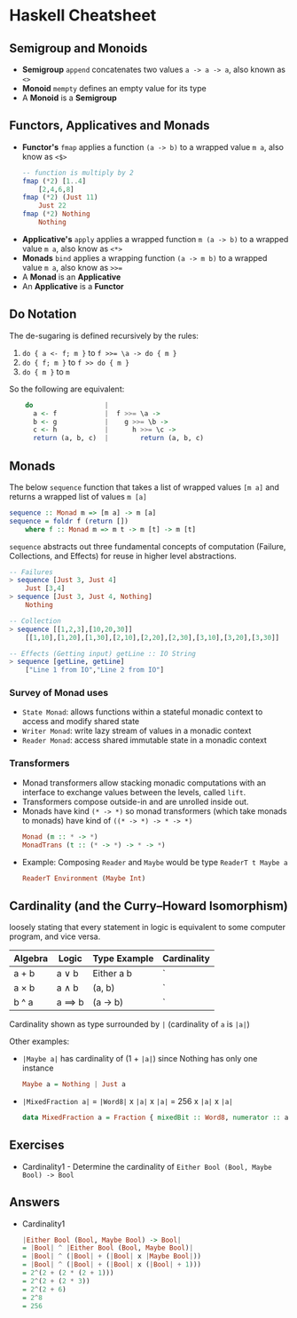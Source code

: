 # Haskell Cheatsheet

## Semigroup and Monoids

* **Semigroup** `append` concatenates two values `a -> a -> a`, also known as `<>`
* **Monoid** `mempty` defines an empty value for its type
* A **Monoid** is a **Semigroup**

## Functors, Applicatives and Monads

* **Functor's** `fmap` applies a function `(a -> b)` to a wrapped value `m a`, also know as `<$>`
    ```haskell
    -- function is multiply by 2
    fmap (*2) [1..4]
        [2,4,6,8]
    fmap (*2) (Just 11)
        Just 22
    fmap (*2) Nothing
        Nothing
    ```
* **Applicative's** `apply` applies a wrapped function `m (a -> b)` to a wrapped value `m a`, also know as `<*>`
* **Monads** `bind` applies a wrapping function `(a -> m b)` to a wrapped value `m a`, also know as `>>=`
* A **Monad** is an **Applicative**
* An **Applicative** is a **Functor**

## Do Notation

The de-sugaring is defined recursively by the rules:

  1. `do { a <- f; m }` to `f >>= \a -> do { m }`
  1. `do { f; m }` to `f >> do { m }`
  1. `do { m }` to `m`

 So the following are equivalent:

```haskell
    do                  |
      a <- f            |  f >>= \a ->
      b <- g            |    g >>= \b ->
      c <- h            |      h >>= \c ->
      return (a, b, c)  |        return (a, b, c)
```

## Monads
The below `sequence` function that takes a list of wrapped values `[m a]` and returns a wrapped list of values `m [a]`
```haskell
sequence :: Monad m => [m a] -> m [a]
sequence = foldr f (return [])
    where f :: Monad m => m t -> m [t] -> m [t]
```
`sequence` abstracts out three fundamental concepts of computation (Failure, Collections, and Effects) for reuse in higher level abstractions.
```haskell
-- Failures
> sequence [Just 3, Just 4]
    Just [3,4]
> sequence [Just 3, Just 4, Nothing]
    Nothing

-- Collection
> sequence [[1,2,3],[10,20,30]]
    [[1,10],[1,20],[1,30],[2,10],[2,20],[2,30],[3,10],[3,20],[3,30]]

-- Effects (Getting input) getLine :: IO String
> sequence [getLine, getLine]
    ["Line 1 from IO","Line 2 from IO"]
```

### Survey of Monad uses

* `State Monad`: allows functions within a stateful monadic context to access and modify shared state
* `Writer Monad`: write lazy stream of values in a monadic context
* `Reader Monad`: access shared immutable state in a monadic context

### Transformers

* Monad transformers allow stacking monadic computations with an interface to exchange values between the levels, called `lift`.
* Transformers compose outside-in and are unrolled inside out.
* Monads have kind `(* -> *)` so monad transformers (which take monads to monads) have kind of `((* -> *) -> * -> *)`
    ```haskell
    Monad (m :: * -> *)
    MonadTrans (t :: (* -> *) -> * -> *)
    ```
* Example: Composing `Reader` and `Maybe` would be type `ReaderT t Maybe a`
    ```haskell
    ReaderT Environment (Maybe Int)
    ```

## Cardinality (and the Curry–Howard Isomorphism)
loosely stating that every statement in logic is equivalent to some computer program, and vice versa.

| Algebra | Logic | Type Example | Cardinality |
|---|---|---|---|
| a + b | a ∨ b | Either a b | `|a|` + `|b|` |
| a × b | a ∧ b | (a, b) | `|a|` * `|b|` |
| b ^ a | a ==> b | (a -> b) | `|b|` ^ `|a|` |

Cardinality shown as type surrounded by `|` (cardinality of `a` is `|a|`)

Other examples:

* `|Maybe a|` has cardinality of (1 + `|a|`) since Nothing has only one instance
    ```haskell
    Maybe a = Nothing | Just a
    ```
* `|MixedFraction a|` = `|Word8|` x `|a|` x `|a|` = 256 x `|a|` x `|a|`
    ```haskell
    data MixedFraction a = Fraction { mixedBit :: Word8, numerator :: a, denominator :: a}
    ```




## Exercises
* Cardinality1 - Determine the cardinality of `Either Bool (Bool, Maybe Bool) -> Bool`


## Answers
* Cardinality1
    ```haskell
    |Either Bool (Bool, Maybe Bool) -> Bool|
    = |Bool| ^ |Either Bool (Bool, Maybe Bool)|
    = |Bool| ^ (|Bool| + (|Bool| x |Maybe Bool|))
    = |Bool| ^ (|Bool| + (|Bool| x (|Bool| + 1)))
    = 2^(2 + (2 * (2 + 1)))
    = 2^(2 + (2 * 3))
    = 2^(2 + 6)
    = 2^8
    = 256
    ```